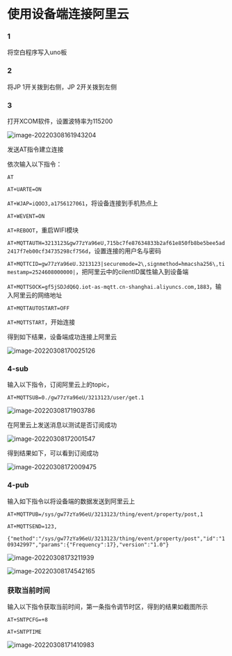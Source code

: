 # 使用设备端连接阿里云

### 1
将空白程序写入uno板

### 2
将JP 1开关拨到右侧，JP 2开关拨到左侧

### 3

打开XCOM软件，设置波特率为115200

![image-20220308161943204](C:\Users\dell\AppData\Roaming\Typora\typora-user-images\image-20220308161943204.png)

发送AT指令建立连接

依次输入以下指令：

`AT`

`AT+UARTE=ON`

`AT+WJAP=iQOO3,a1756127061`，将设备连接到手机热点上

`AT+WEVENT=ON`

`AT+REBOOT`，重启WIFI模块

`AT+MQTTAUTH=3213123&gw77zYa96eU,715bc7fe87634833b2af61e850fb8be5bee5ad2417f7eb00cf34735298cf756d`，设置连接的用户名与密码

`AT+MQTTCID=gw77zYa96eU.3213123|securemode=2\,signmethod=hmacsha256\,timestamp=2524608000000|`，把阿里云中的cilentID属性输入到设备端

`AT+MQTTSOCK=gf5jSDJdQ6Q.iot-as-mqtt.cn-shanghai.aliyuncs.com,1883`，输入阿里云的网络地址

`AT+MQTTAUTOSTART=OFF`

`AT+MQTTSTART`，开始连接

得到如下结果，设备端成功连接上阿里云

![image-20220308170025126](C:\Users\dell\AppData\Roaming\Typora\typora-user-images\image-20220308170025126.png)

### 4-sub

输入以下指令，订阅阿里云上的topic，

`AT+MQTTSUB=0./gw77zYa96eU/3213123/user/get.1`

![image-20220308171903786](C:\Users\dell\AppData\Roaming\Typora\typora-user-images\image-20220308171903786.png)

在阿里云上发送消息以测试是否订阅成功

![image-20220308172001547](C:\Users\dell\AppData\Roaming\Typora\typora-user-images\image-20220308172001547.png)

得到结果如下，可以看到订阅成功

![image-20220308172009475](C:\Users\dell\AppData\Roaming\Typora\typora-user-images\image-20220308172009475.png)

### 4-pub

输入如下指令以将设备端的数据发送到阿里云上

`AT+MQTTPUB=/sys/gw77zYa96eU/3213123/thing/event/property/post,1`

`AT+MQTTSEND=123,`

`{"method":"/sys/gw77zYa96eU/3213123/thing/event/property/post","id":"109342997","params":{"Frequency":17},"version":"1.0"}`

![image-20220308173211939](C:\Users\dell\AppData\Roaming\Typora\typora-user-images\image-20220308173211939.png)

![image-20220308174542165](C:\Users\dell\AppData\Roaming\Typora\typora-user-images\image-20220308174542165.png)

### 获取当前时间

输入以下指令获取当前时间，第一条指令调节时区，得到的结果如截图所示

`AT+SNTPCFG=+8`

`AT+SNTPTIME`

![image-20220308171410983](C:\Users\dell\AppData\Roaming\Typora\typora-user-images\image-20220308171410983.png)


